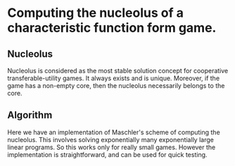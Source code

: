 # Computing the nucleolus of a characteristic function form game.

## Nucleolus
Nucleolus is considered as the most stable solution concept for cooperative transferable-utility games. 
It always exists and is unique. 
Moreover, if the game has a non-empty core, then the nucleolus necessarily belongs to the core. 

## Algorithm
Here we have an implementation of Maschler's scheme of computing the nucleolus.  This involves solving exponentially many exponentially large linear programs. So this works only for really small games. However the implementation is straightforward, and can be used for quick testing.
